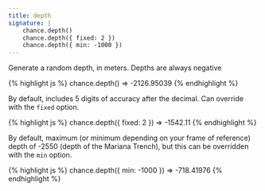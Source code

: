 ```yaml
---
title: depth
signature: |
    chance.depth()
    chance.depth({ fixed: 2 })
    chance.depth({ min: -1000 })
---
```


Generate a random depth, in meters. Depths are always negative

{% highlight js %}
chance.depth()
=> -2126.95039
{% endhighlight %}

By default, includes 5 digits of accuracy after the decimal. Can override with the `fixed` option.

{% highlight js %}
chance.depth({ fixed: 2 })
=> -1542.11
{% endhighlight %}

By default, maximum (or minimum depending on your frame of reference) depth of -2550 (depth of the Mariana Trench), but this can be overridden with the `min` option.

{% highlight js %}
chance.depth({ min: -1000 })
=> -718.41976
{% endhighlight %}
